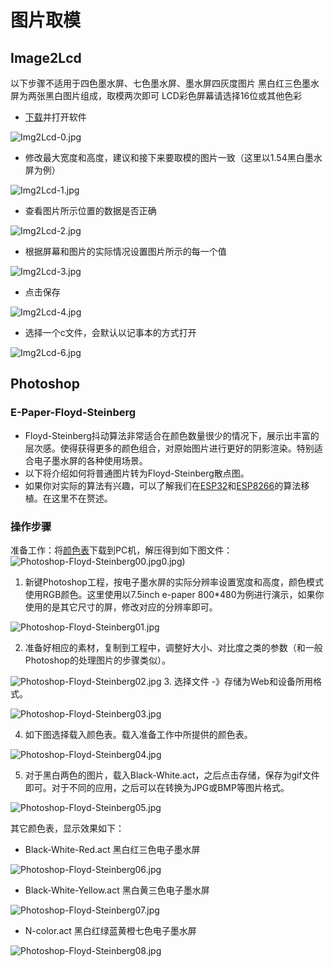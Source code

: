 # 图片取模

## Image2Lcd

以下步骤不适用于四色墨水屏、七色墨水屏、墨水屏四灰度图片
黑白红三色墨水屏为两张黑白图片组成，取模两次即可
LCD彩色屏幕请选择16位或其他色彩

- [下载](https://www.waveshare.net/w/upload/3/36/README.7z)并打开软件

![Img2Lcd-0.jpg](README.assets/600px-Img2Lcd-0.jpg)

- 修改最大宽度和高度，建议和接下来要取模的图片一致（这里以1.54黑白墨水屏为例）

![Img2Lcd-1.jpg](README.assets/600px-Img2Lcd-1.jpg)

- 查看图片所示位置的数据是否正确

![Img2Lcd-2.jpg](README.assets/600px-Img2Lcd-2.jpg)

- 根据屏幕和图片的实际情况设置图片所示的每一个值

![Img2Lcd-3.jpg](README.assets/600px-Img2Lcd-3.jpg)

- 点击保存

![Img2Lcd-4.jpg](README.assets/600px-Img2Lcd-4.jpg)

- 选择一个c文件，会默认以记事本的方式打开

![Img2Lcd-6.jpg](README.assets/600px-Img2Lcd-6.jpg)

## Photoshop

### E-Paper-Floyd-Steinberg

- Floyd-Steinberg抖动算法非常适合在颜色数量很少的情况下，展示出丰富的层次感。使得获得更多的颜色组合，对原始图片进行更好的阴影渲染。特别适合电子墨水屏的各种使用场景。
- 以下将介绍如何将普通图片转为Floyd-Steinberg散点图。
- 如果你对实际的算法有兴趣，可以了解我们在[ESP32](https://www.waveshare.net/shop/e-Paper-ESP32-Driver-Board.htm)和[ESP8266](https://www.waveshare.net/shop/e-Paper-ESP8266-Driver-Board.htm)的算法移植。在这里不在赘述。

### 操作步骤

准备工作：将[颜色表](https://www.waveshare.net/wiki/文件:E-PAPER-ACT.zip)下载到PC机，解压得到如下图文件：
![Photoshop-Floyd-Steinberg00.jpg](README.assets/Photoshop-Floyd-Steinberg00.jpg)0.jpg)

1. 新键Photoshop工程，按电子墨水屏的实际分辨率设置宽度和高度，颜色模式使用RGB颜色。这里使用以7.5inch e-paper 800*480为例进行演示，如果你使用的是其它尺寸的屏，修改对应的分辨率即可。

![Photoshop-Floyd-Steinberg01.jpg](README.assets/Photoshop-Floyd-Steinberg01.jpg)

2. 准备好相应的素材，复制到工程中，调整好大小、对比度之类的参数（和一般Photoshop的处理图片的步骤类似）。

![Photoshop-Floyd-Steinberg02.jpg](README.assets/Photoshop-Floyd-Steinberg02.jpg)
3. 选择文件 -》存储为Web和设备所用格式。

![Photoshop-Floyd-Steinberg03.jpg](README.assets/Photoshop-Floyd-Steinberg03.jpg)

4. 如下图选择载入颜色表。载入准备工作中所提供的颜色表。

![Photoshop-Floyd-Steinberg04.jpg](README.assets/Photoshop-Floyd-Steinberg04.jpg)

5. 对于黑白两色的图片，载入Black-White.act，之后点击存储，保存为gif文件即可。对于不同的应用，之后可以在转换为JPG或BMP等图片格式。

![Photoshop-Floyd-Steinberg05.jpg](README.assets/Photoshop-Floyd-Steinberg05.jpg)

其它颜色表，显示效果如下：

* Black-White-Red.act 黑白红三色电子墨水屏

![Photoshop-Floyd-Steinberg06.jpg](README.assets/Photoshop-Floyd-Steinberg06.jpg)

* Black-White-Yellow.act 黑白黄三色电子墨水屏

![Photoshop-Floyd-Steinberg07.jpg](README.assets/Photoshop-Floyd-Steinberg07.jpg)

* N-color.act 黑白红绿蓝黄橙七色电子墨水屏

![Photoshop-Floyd-Steinberg08.jpg](README.assets/Photoshop-Floyd-Steinberg08.jpg)